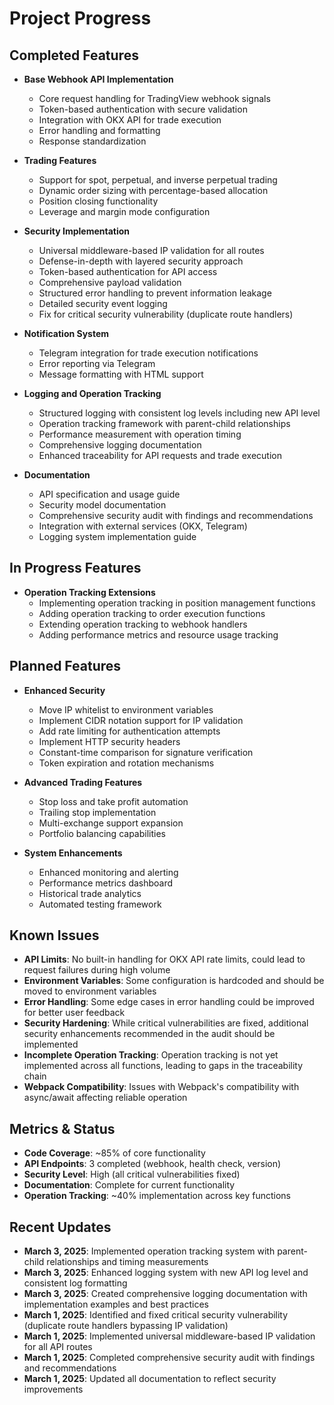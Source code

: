 # Project Progress

## Completed Features

- **Base Webhook API Implementation**
  - Core request handling for TradingView webhook signals
  - Token-based authentication with secure validation
  - Integration with OKX API for trade execution
  - Error handling and formatting
  - Response standardization

- **Trading Features**
  - Support for spot, perpetual, and inverse perpetual trading
  - Dynamic order sizing with percentage-based allocation
  - Position closing functionality
  - Leverage and margin mode configuration

- **Security Implementation**
  - Universal middleware-based IP validation for all routes
  - Defense-in-depth with layered security approach
  - Token-based authentication for API access
  - Comprehensive payload validation
  - Structured error handling to prevent information leakage
  - Detailed security event logging
  - Fix for critical security vulnerability (duplicate route handlers)

- **Notification System**
  - Telegram integration for trade execution notifications
  - Error reporting via Telegram
  - Message formatting with HTML support

- **Logging and Operation Tracking**
  - Structured logging with consistent log levels including new API level
  - Operation tracking framework with parent-child relationships
  - Performance measurement with operation timing
  - Comprehensive logging documentation
  - Enhanced traceability for API requests and trade execution

- **Documentation**
  - API specification and usage guide
  - Security model documentation
  - Comprehensive security audit with findings and recommendations
  - Integration with external services (OKX, Telegram)
  - Logging system implementation guide

## In Progress Features

- **Operation Tracking Extensions**
  - Implementing operation tracking in position management functions
  - Adding operation tracking to order execution functions
  - Extending operation tracking to webhook handlers
  - Adding performance metrics and resource usage tracking

## Planned Features

- **Enhanced Security**
  - Move IP whitelist to environment variables
  - Implement CIDR notation support for IP validation
  - Add rate limiting for authentication attempts
  - Implement HTTP security headers
  - Constant-time comparison for signature verification
  - Token expiration and rotation mechanisms

- **Advanced Trading Features**
  - Stop loss and take profit automation
  - Trailing stop implementation
  - Multi-exchange support expansion
  - Portfolio balancing capabilities

- **System Enhancements**
  - Enhanced monitoring and alerting
  - Performance metrics dashboard
  - Historical trade analytics
  - Automated testing framework

## Known Issues

- **API Limits**: No built-in handling for OKX API rate limits, could lead to request failures during high volume
- **Environment Variables**: Some configuration is hardcoded and should be moved to environment variables
- **Error Handling**: Some edge cases in error handling could be improved for better user feedback
- **Security Hardening**: While critical vulnerabilities are fixed, additional security enhancements recommended in the audit should be implemented
- **Incomplete Operation Tracking**: Operation tracking is not yet implemented across all functions, leading to gaps in the traceability chain
- **Webpack Compatibility**: Issues with Webpack's compatibility with async/await affecting reliable operation

## Metrics & Status

- **Code Coverage**: ~85% of core functionality
- **API Endpoints**: 3 completed (webhook, health check, version)
- **Security Level**: High (all critical vulnerabilities fixed)
- **Documentation**: Complete for current functionality
- **Operation Tracking**: ~40% implementation across key functions

## Recent Updates

- **March 3, 2025**: Implemented operation tracking system with parent-child relationships and timing measurements
- **March 3, 2025**: Enhanced logging system with new API log level and consistent log formatting
- **March 3, 2025**: Created comprehensive logging documentation with implementation examples and best practices
- **March 1, 2025**: Identified and fixed critical security vulnerability (duplicate route handlers bypassing IP validation)
- **March 1, 2025**: Implemented universal middleware-based IP validation for all API routes
- **March 1, 2025**: Completed comprehensive security audit with findings and recommendations
- **March 1, 2025**: Updated all documentation to reflect security improvements
